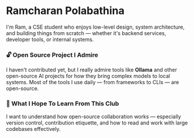 # Ramcharan Polabathina

I'm Ram, a CSE student who enjoys low-level design, system architecture, and building things from scratch — whether it's backend services, developer tools, or internal systems.

### 🔓 Open Source Project I Admire

I haven't contributed yet, but I really admire tools like **Ollama** and other open-source AI projects for how they bring complex models to local systems. Most of the tools I use daily — from frameworks to CLIs — are open-source.

### 🤝 What I Hope To Learn From This Club

I want to understand how open-source collaboration works — especially version control, contribution etiquette, and how to read and work with large codebases effectively.
